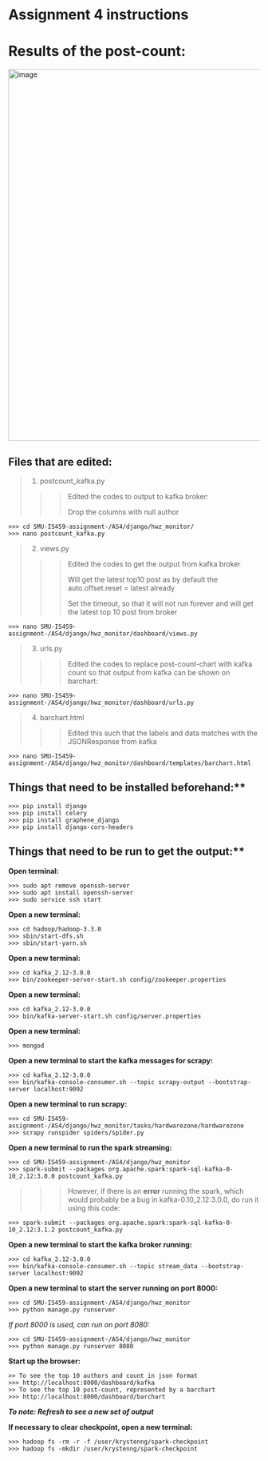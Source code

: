 # Assignment 4 instructions

# Results of the post-count:
<img width="743" alt="image" src="https://user-images.githubusercontent.com/79707828/142147090-ed41bdfb-2378-4c83-9a22-f7833f861bdd.png">


## Files that are edited:

> 1. postcount_kafka.py
> >> Edited the codes to output to kafka broker:
> >> 
> >> Drop the columns with null author
```
>>> cd SMU-IS459-assignment-/AS4/django/hwz_monitor/
>>> nano postcount_kafka.py
```

> 2. views.py
> >> Edited the codes to get the output from kafka broker
> >> 
> >> Will get the latest top10 post as by default the auto.offset.reset = latest already
> >> 
> >> Set the timeout, so that it will not run forever and will get the latest top 10 post from broker
```
>>> nano SMU-IS459-assignment-/AS4/django/hwz_monitor/dashboard/views.py
```

> 3. urls.py
>  >> Edited the codes to replace post-count-chart with kafka count so that output from kafka can be shown on barchart:
```
>>> nano SMU-IS459-assignment-/AS4/django/hwz_monitor/dashboard/urls.py 
```

> 4. barchart.html
> >> Edited this such that the labels and data matches with the JSONResponse from kafka
```
>>> nano SMU-IS459-assignment-/AS4/django/hwz_monitor/dashboard/templates/barchart.html
```

## Things that need to be installed beforehand:**
```
>>> pip install django
>>> pip install celery
>>> pip install graphene_django
>>> pip install django-cors-headers
```

## Things that need to be run to get the output:**

**Open terminal:**
```
>>> sudo apt remove openssh-server
>>> sudo apt install openssh-server
>>> sudo service ssh start
```

**Open a new terminal:**
```
>>> cd hadoop/hadoop-3.3.0
>>> sbin/start-dfs.sh
>>> sbin/start-yarn.sh
```

**Open a new terminal:**
```
>>> cd kafka_2.12-3.0.0
>>> bin/zookeeper-server-start.sh config/zookeeper.properties
```

**Open a new terminal:**
```
>>> cd kafka_2.12-3.0.0
>>> bin/kafka-server-start.sh config/server.properties
```

**Open a new terminal:**
```
>>> mongod
```

**Open a new terminal to start the kafka messages for scrapy:**
```
>>> cd kafka_2.12-3.0.0
>>> bin/kafka-console-consumer.sh --topic scrapy-output --bootstrap-server localhost:9092
```

**Open a new terminal to run scrapy:**
```
>>> cd SMU-IS459-assignment-/AS4/django/hwz_monitor/tasks/hardwarezone/hardwarezone
>>> scrapy runspider spiders/spider.py
```

**Open a new terminal to run the spark streaming:**
```
>>> cd SMU-IS459-assignment-/AS4/django/hwz_monitor
>>> spark-submit --packages org.apache.spark:spark-sql-kafka-0-10_2.12:3.0.0 postcount_kafka.py
```
>>> However, if there is an **error** running the spark, which would probably be a bug in kafka-0.10_2.12:3.0.0, do run it using this code:
```
>>> spark-submit --packages org.apache.spark:spark-sql-kafka-0-10_2.12:3.1.2 postcount_kafka.py
```

**Open a new terminal to start the kafka broker running:**
```
>>> cd kafka_2.12-3.0.0
>>> bin/kafka-console-consumer.sh --topic stream_data --bootstrap-server localhost:9092
```

**Open a new terminal to start the server running on port 8000:**
```
>>> cd SMU-IS459-assignment-/AS4/django/hwz_monitor
>>> python manage.py runserver
```
*If port 8000 is used, can run on port 8080:*
```
>>> cd SMU-IS459-assignment-/AS4/django/hwz_monitor
>>> python manage.py runserver 8080
```

**Start up the browser:**
```
>> To see the top 10 authors and count in json format
>>> http://localhost:8000/dashboard/kafka
>> To see the top 10 post-count, represented by a barchart
>>> http://localhost:8000/dashboard/barchart
```
***To note: Refresh to see a new set of output***

**If necessary to clear checkpoint, open a new terminal:**
```
>>> hadoop fs -rm -r -f /user/krystenng/spark-checkpoint
>>> hadoop fs -mkdir /user/krystenng/spark-checkpoint
```







